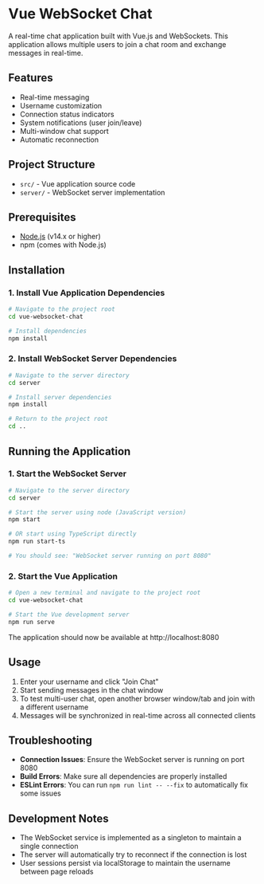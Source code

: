 # Vue WebSocket Chat

A real-time chat application built with Vue.js and WebSockets. This application allows multiple users to join a chat room and exchange messages in real-time.

## Features

- Real-time messaging
- Username customization
- Connection status indicators
- System notifications (user join/leave)
- Multi-window chat support
- Automatic reconnection

## Project Structure

- `src/` - Vue application source code
- `server/` - WebSocket server implementation

## Prerequisites

- [Node.js](https://nodejs.org/) (v14.x or higher)
- npm (comes with Node.js)

## Installation

### 1. Install Vue Application Dependencies

```bash
# Navigate to the project root
cd vue-websocket-chat

# Install dependencies
npm install
```

### 2. Install WebSocket Server Dependencies

```bash
# Navigate to the server directory
cd server

# Install server dependencies
npm install

# Return to the project root
cd ..
```

## Running the Application

### 1. Start the WebSocket Server

```bash
# Navigate to the server directory
cd server

# Start the server using node (JavaScript version)
npm start

# OR start using TypeScript directly
npm run start-ts

# You should see: "WebSocket server running on port 8080"
```

### 2. Start the Vue Application

```bash
# Open a new terminal and navigate to the project root
cd vue-websocket-chat

# Start the Vue development server
npm run serve
```

The application should now be available at http://localhost:8080

## Usage

1. Enter your username and click "Join Chat"
2. Start sending messages in the chat window
3. To test multi-user chat, open another browser window/tab and join with a different username
4. Messages will be synchronized in real-time across all connected clients

## Troubleshooting

- **Connection Issues**: Ensure the WebSocket server is running on port 8080
- **Build Errors**: Make sure all dependencies are properly installed
- **ESLint Errors**: You can run `npm run lint -- --fix` to automatically fix some issues

## Development Notes

- The WebSocket service is implemented as a singleton to maintain a single connection
- The server will automatically try to reconnect if the connection is lost
- User sessions persist via localStorage to maintain the username between page reloads